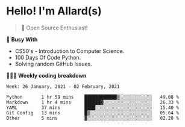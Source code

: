 # Hello! I'm Allard(s)

> 🐧 Open Source Enthusiast!

🧠 **Busy With**
* CS50's - Introduction to Computer Science.
* 100 Days Of Code Python.
* Solving random GitHub Issues.

<!-- ## Planning
* CS50's - Web Programming with Python and JavaScript. -->

👨🏻‍💻 **Weekly coding breakdown**
<!--START_SECTION:waka-->
```text
Week: 26 January, 2021 - 02 February, 2021

Python       1 hr 59 mins    ████████████▒░░░░░░░░░░░░   49.08 % 
Markdown     1 hr 4 mins     ██████▓░░░░░░░░░░░░░░░░░░   26.33 % 
YAML         37 mins         ████░░░░░░░░░░░░░░░░░░░░░   15.40 % 
Git Config   13 mins         █▒░░░░░░░░░░░░░░░░░░░░░░░   05.64 % 
Other        5 mins          ▓░░░░░░░░░░░░░░░░░░░░░░░░   02.28 % 
```
<!--END_SECTION:waka-->
